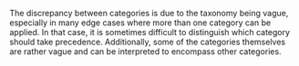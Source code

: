 The discrepancy between categories is due to the taxonomy being vague, especially in many edge cases where more than one category can be applied. In that case, it is sometimes difficult to distinguish which category should take precedence. Additionally, some of the categories themselves are rather vague and can be interpreted to encompass other categories.